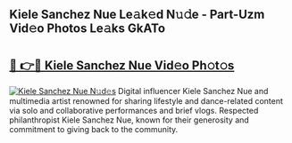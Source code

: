 ## Kiele Sanchez Nue Le𝚊k𝚎d N𝚞𝚍e - Part-Uzm Vid𝚎o Photos Le𝚊ks GkATo

# <h2><a href="http://fbaqr2u.evod.top/?m=Kiele+Sanchez+Nue">🔗 👉🔴 Kiele Sanchez Nue Vid𝚎o Ph𝚘t𝚘s</a></h2>

[![Kiele Sanchez Nue N𝚞d𝚎s](https://i.imgur.com/8V9OHl7.gif)](http://fbaqr2u.evod.top/?m=Kiele+Sanchez+Nue)
Digital influencer Kiele Sanchez Nue and multimedia artist renowned for sharing lifestyle and dance-related content via solo and collaborative performances and brief vlogs. Respected philanthropist Kiele Sanchez Nue, known for their generosity and commitment to giving back to the community. 
